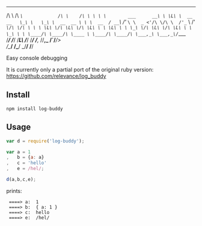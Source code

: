  __                      ____                __      __
/\ \                    /\  _`\             /\ \    /\ \
\ \ \        ___      __\ \ \L\ \  __  __   \_\ \   \_\ \  __  __
 \ \ \  __  / __`\  /'_ `\ \  _ <'/\ \/\ \  /'_` \  /'_` \/\ \/\ \
  \ \ \L\ \/\ \L\ \/\ \L\ \ \ \L\ \ \ \_\ \/\ \L\ \/\ \L\ \ \ \_\ \
   \ \____/\ \____/\ \____ \ \____/\ \____/\ \___,_\ \___,_\/`____ \
    \/___/  \/___/  \/___L\ \/___/  \/___/  \/__,_ /\/__,_ /`/___/> \
                      /\____/                                  /\___/
                      \_/__/                                   \/__/

Easy console debugging 

It is currently only a partial port of the original ruby version: 
    https://github.com/relevance/log_buddy

## Install

    npm install log-buddy

## Usage
```javascript
var d = require('log-buddy');

var a = 1
,   b = {a: a}
,   c = 'hello'
,   e = /hel/;

d(a,b,c,e);
```

prints:

     ====> a:  1
     ====> b:  { a: 1 }
     ====> c:  hello
     ====> e:  /hel/


